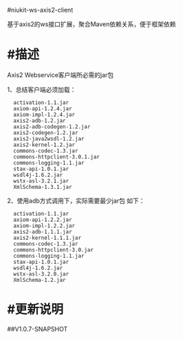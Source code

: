 
#niukit-ws-axis2-client

基于axis2的ws接口扩展，聚合Maven依赖关系，便于框架依赖

#描述
======================================================================
Axis2 Webservice客户端所必需的jar包

1、总结客户端必须加载：

      activation-1.1.jar
      axiom-api-1.2.4.jar
      axiom-impl-1.2.4.jar
      axis2-adb-1.2.jar
      axis2-adb-codegen-1.2.jar
      axis2-codegen-1.2.jar
      axis2-java2wsdl-1.2.jar
      axis2-kernel-1.2.jar
      commons-codec-1.3.jar
      commons-httpclient-3.0.1.jar
      commons-logging-1.1.jar
      stax-api-1.0.1.jar
      wsdl4j-1.6.2.jar
      wstx-asl-3.2.1.jar
      XmlSchema-1.3.1.jar

2、使用adb方式调用下，实际需要最少jar包 如下：

      activation-1.1.jar
      axiom-api-1.2.2.jar
      axiom-impl-1.2.2.jar
      axis2-adb-1.1.1.jar
      axis2-kernel-1.1.1.jar
      commons-codec-1.3.jar
      commons-httpclient-3.0.jar
      commons-logging-1.1.jar
      stax-api-1.0.1.jar
      wsdl4j-1.6.2.jar
      wstx-asl-3.2.0.jar
      XmlSchema-1.2.jar 
      
#更新说明
======================================================================

##V1.0.7-SNAPSHOT


 
